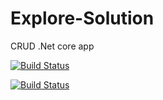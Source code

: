 # Explore-Solution

CRUD .Net core app


[![Build Status](https://travis-ci.org/OlegZarevych/Explore-Solution.svg?branch=master)](https://travis-ci.org/OlegZarevych/Explore-Solution)

[![Build Status](https://dev.azure.com/orangehr/Explore-Solution/_apis/build/status/Explore-Solution-dev-as%20-%20CI?branchName=master)](https://dev.azure.com/orangehr/Explore-Solution/_build/latest?definitionId=4&branchName=master)
